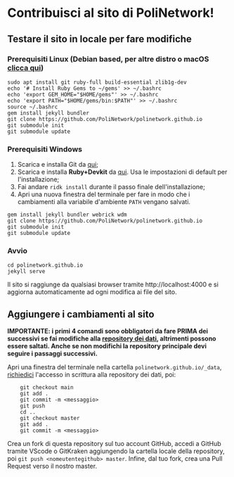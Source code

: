 # Contribuisci al sito di PoliNetwork!

## Testare il sito in locale per fare modifiche

### Prerequisiti Linux (Debian based, per altre distro o macOS [clicca qui](https://jekyllrb.com/docs/installation/other-linux/))

```
sudo apt install git ruby-full build-essential zlib1g-dev
echo '# Install Ruby Gems to ~/gems' >> ~/.bashrc
echo 'export GEM_HOME="$HOME/gems"' >> ~/.bashrc
echo 'export PATH="$HOME/gems/bin:$PATH"' >> ~/.bashrc
source ~/.bashrc
gem install jekyll bundler
git clone https://github.com/PoliNetwork/polinetwork.github.io
git submodule init
git submodule update
```

### Prerequisiti Windows

1. Scarica e installa Git da [qui](https://git-scm.com/download/win);
2. Scarica e installa **Ruby+Devkit** da [qui](https://rubyinstaller.org/downloads/). Usa le impostazioni di default per l'installazione;
3. Fai andare `ridk install` durante il passo finale dell'installazione;
4. Apri una nuova finestra del terminale per fare in modo che i cambiamenti alla variabile d'ambiente `PATH` vengano salvati.

```
gem install jekyll bundler webrick wdm
git clone https://github.com/PoliNetwork/polinetwork.github.io
git submodule init
git submodule update
```

### Avvio

	cd polinetwork.github.io
	jekyll serve

Il sito si raggiunge da qualsiasi browser tramite http://localhost:4000 e si aggiorna automaticamente ad ogni modifica ai file del sito.

## Aggiungere i cambiamenti al sito

**IMPORTANTE: i primi 4 comandi sono obbligatori da fare PRIMA dei successivi se fai modifiche alla [repository dei dati](https://github.com/PoliNetworkOrg/polinetworkWebsiteData), altrimenti possono essere saltati. Anche se non modifichi la repository principale devi seguire i passaggi successivi.**

Apri una finestra del terminale nella cartella `polinetwork.github.io/_data`, [richiedici](https://polinetwork.org/it/learnmore/contacts/) l'accesso in scrittura alla repository dei dati, poi:

```
	git checkout main
	git add .
	git commit -m <messaggio>
	git push
	cd ..
	git checkout master
	git add .
	git commit -m <messaggio>
```
Crea un fork di questa repository sul tuo account GitHub, accedi a GitHub tramite VScode o GitKraken aggiungendo la cartella locale della repository, poi `git push <nomeutentegithub> master`. Infine, dal tuo fork, crea una Pull Request verso il nostro master.